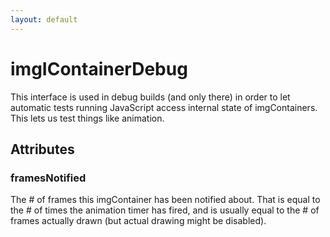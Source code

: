 ```yaml
---
layout: default
---
```


# imgIContainerDebug #

This interface is used in debug builds (and only there) in
order to let automatic tests running JavaScript access
internal state of imgContainers. This lets us test
things like animation.


## Attributes ##

### framesNotified ###

The # of frames this imgContainer has been notified about.
That is equal to the # of times the animation timer has
fired, and is usually equal to the # of frames actually
drawn (but actual drawing might be disabled).

